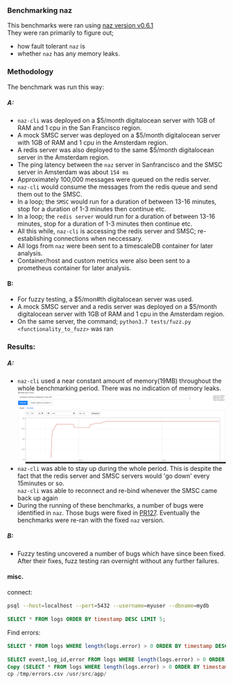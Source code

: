 ### Benchmarking naz
This benchmarks were ran using [naz version v0.6.1](https://github.com/komuw/naz/blob/master/CHANGELOG.md#version-v061)      
They were ran primarily to figure out;
- how fault tolerant `naz` is
- whether `naz` has any memory leaks.

### Methodology
The benchmark was run this way:

##### A:
- `naz-cli` was deployed on a $5/month digitalocean server with 1GB of RAM and 1 cpu in the San Francisco region.       
- A mock SMSC server was deployed on a $5/month digitalocean server with 1GB of RAM and 1 cpu in the Amsterdam region.     
- A redis server was also deployed to the same $5/month digitalocean server in the Amsterdam region.   
- The ping latency between the `naz` server in Sanfrancisco and the SMSC server in Amsterdam was about `154 ms`    
- Approximately 100,000 messages were queued on the redis server.   
- `naz-cli` would consume the messages from the redis queue and send them out to the SMSC.   
- In a loop; the `SMSC` would run for a duration of between 13-16 minutes, stop for a duration of 1-3 minutes then continue etc.
- In a loop; the `redis server` would run for a duration of between 13-16 minutes, stop for a duration of 1-3 minutes then continue etc.
- All this while, `naz-cli` is accessing the redis server and SMSC; re-establishing connections when neccessary.
- All logs from `naz` were been sent to a timescaleDB container for later analysis.   
- Container/host and custom metrics were also been sent to a prometheus container for later analysis.      

#### B:
- For fuzzy testing, a $5/mon#th digitalocean server was used.
- A mock SMSC server and a redis server was deployed on a $5/month digitalocean server with 1GB of RAM and 1 cpu in the Amsterdam region.     
- On the same server, the command; `python3.7 tests/fuzz.py <functionality_to_fuzz>` was ran


### Results:   

##### A:
- `naz-cli` used a near constant amount of memory(19MB) throughout the whole benchmarking period. There was no indication of memory leaks.
![naz-cli memory usage](./static/naz_mem_usage.png "naz-cli memory usage")   
- `naz-cli` was able to stay up during the whole period. This is despite the fact that the redis server and SMSC servers would 'go down' every 15minutes or so.     
   `naz-cli` was able to reconnect and re-bind whenever the SMSC came back up again
- During the running of these benchmarks, a number of bugs were identified in `naz`. Those bugs were fixed in [PR127](https://github.com/komuw/naz/pull/127). Eventually the benchmarks were re-ran with the fixed `naz` version.

##### B:
- Fuzzy testing uncovered a number of bugs which have since been fixed. After their fixes, fuzz testing ran overnight without any further failures.



#### misc.
connect:   
```sh
psql --host=localhost --port=5432 --username=myuser --dbname=mydb
```

```sql
SELECT * FROM logs ORDER BY timestamp DESC LIMIT 5;
```

Find errors:
```sql
SELECT * FROM logs WHERE length(logs.error) > 0 ORDER BY timestamp DESC;
```

```sql
SELECT event,log_id,error FROM logs WHERE length(logs.error) > 0 ORDER BY timestamp DESC;
Copy (SELECT * FROM logs WHERE length(logs.error) > 0 ORDER BY timestamp DESC) To '/tmp/errors.csv' With CSV DELIMITER ',';
cp /tmp/errors.csv /usr/src/app/
```
